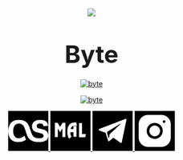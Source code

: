 <h1 align="center"> <img src="images\logo.gif"> </h1>
<h1 align="center"> <font size="70"> Byte </font></h3>


<p align="center">
<a href="https://www.python.org/" target="blank"><img align="center"
src="https://img.shields.io/badge/python-3670A0?style=for-the-badge&logo=python&logoColor=ffdd54"alt="byte" height="30">
</a>

<p align="center">
<a href="https://discordapp.com/users/962646323381817394/" target="blank"><img align="center"
src="https://sigcord.io/user/962646323381817394"alt="byte" height="100">
</a>

<p align="center">
<a href="https://www.last.fm/user/bytedev" target="blank"><img src="images\lastfm.png"alt="last.fm" height="80"/>
<a href="https://myanimelist.net/profile/bytedev" target="blank"><img src="images\myanimelist.jpeg"alt="myanimelist" height="80"/>
<a href="https://t.me/bytedevelopment" target="blank"><img src="images\telegram.png"alt="telegram" height="80"/>
<a href="https://instagram.com/bytedevelopmentation" target="blank"><img src="images\instagram.png"alt="telegram" height="80"/>
</a>
